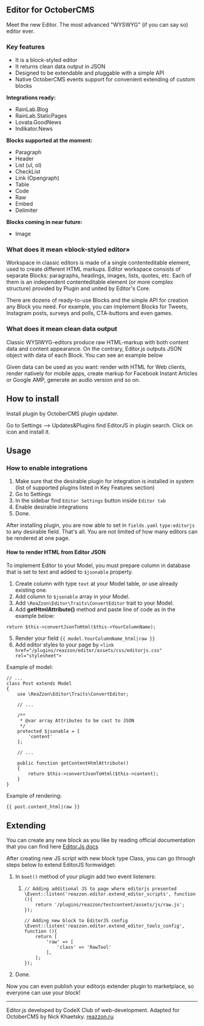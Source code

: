 ## **Editor for OctoberCMS**

Meet the new Editor. The most advanced "WYSWYG" (if you can say so) editor ever.

### **Key features**

- It is a block-styled editor
- It returns clean data output in JSON
- Designed to be extendable and pluggable with a simple API
- Native OctoberCMS events support for convenient extending of custom blocks

**Integrations ready:**
- RainLab.Blog
- RainLab.StaticPages
- Lovata.GoodNews
- Indikator.News

**Blocks supported at the moment:**
- Paragraph
- Header
- List (ul, ol)
- CheckList
- Link (Opengraph)
- Table
- Code
- Raw
- Embed
- Delimiter

**Blocks coming in near future:**
- Image

### **What does it mean «block-styled editor»**

Workspace in classic editors is made of a single contenteditable element, used to create different HTML markups. Editor workspace consists of separate Blocks: paragraphs, headings, images, lists, quotes, etc. Each of them is an independent contenteditable element (or more complex structure) provided by Plugin and united by Editor's Core.

There are dozens of ready-to-use Blocks and the simple API for creation any Block you need. For example, you can implement Blocks for Tweets, Instagram posts, surveys and polls, CTA-buttons and even games.

### **What does it mean clean data output**

Classic WYSIWYG-editors produce raw HTML-markup with both content data and content appearance. On the contrary, Editor.js outputs JSON object with data of each Block. You can see an example below

Given data can be used as you want: render with HTML for Web clients, render natively for mobile apps, create markup for Facebook Instant Articles or Google AMP, generate an audio version and so on.

## **How to install**

Install plugin by OctoberCMS plugin updater.

Go to Settings –> Updates&Plugins find EditorJS in plugin search. Click on icon and install it.

## **Usage**

### How to enable integrations

1. Make sure that the desirable plugin for integration is installed in system (list of supported plugins listed in Key Features section) 
2. Go to Settings
3. In the sidebar find `Editor Settings` button inside `Editor tab`
4. Enable desirable integrations
5. Done.

After installing plugin, you are now able to set in `fields.yaml`  `type:editorjs` to any desirable field. That's all.
You are not limited of how many editors can be rendered at one page.

#### How to render HTML from Editor JSON
To implement Editor to your Model, you must prepare column in database that is set to text and added to `$jsonable` property.

1. Create column with type `text` at your Model table, or use already existing one.
2. Add column to `$jsonable` array in your Model.
3. Add `\ReaZzon\Editor\Traits\ConvertEditor` trait to your Model.
4. Add **get<YourColumnName>HtmlAttribute()** method and paste line of code as in the example below:
```
return $this->convertJsonToHtml($this->YourColumnName);
```
5. Render your field `{{ model.YourColumnName_html|raw }}`
6. Add editor styles to your page by `<link href="/plugins/reazzon/editor/assets/css/editorjs.css" rel="stylesheet">`

Example of model:
```
// ...
class Post extends Model
{
    use \ReaZzon\Editor\Traits\ConvertEditor;

    // ...

    /**
     * @var array Attributes to be cast to JSON
     */
    protected $jsonable = [
        'content'
    ];

    // ...

    public function getContentHtmlAttribute()
    {
        return $this->convertJsonToHtml($this->content);
    }
}
```
Example of rendering:
```
{{ post.content_html|raw }}
```

## **Extending**

You can create any new block as you like by reading official documentation that you can find here [Editor.Js docs](https://editorjs.io/api)

After creating new JS script with new block type Class, you can go through steps below to extend EditorJS formwidget:
1. In `boot()` method of your plugin add two event listeners:
    1. ```
       // Adding additional JS to page where editorjs presented
       \Event::listen('reazzon.editor.extend_editor_scripts', function (){
           return '/plugins/reazzon/testcontent/assets/js/raw.js';
       });
       
       // Adding new block to EditorJS config 
       \Event::listen('reazzon.editor.extend_editor_tools_config', function (){
           return [
               'raw' => [
                   'class' => 'RawTool'
               ],
           ];
       });
       ```
2. Done.

Now you can even publish your editorjs extender plugin to marketplace, so everyone can use your block!

---

Editor.js developed by CodeX Club of web-development.
Adapted for OctoberCMS by Nick Khaetsky. [reazzon.ru](https://reazzon.ru)